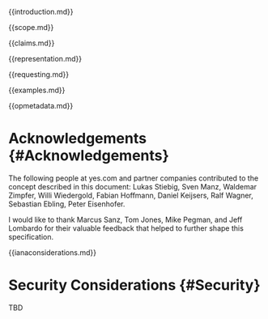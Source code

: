 
{{introduction.md}}

{{scope.md}}

{{claims.md}}

{{representation.md}}

{{requesting.md}}

{{examples.md}}

{{opmetadata.md}}

# Acknowledgements {#Acknowledgements}
      
The following people at yes.com and partner companies contributed to the concept described in this document: Lukas Stiebig, Sven Manz, Waldemar Zimpfer, Willi Wiedergold, Fabian Hoffmann, Daniel Keijsers, Ralf Wagner, Sebastian Ebling, Peter Eisenhofer.
      
I would like to thank Marcus Sanz, Tom Jones, Mike Pegman, and Jeff Lombardo for their valuable feedback that helped to further shape this specification.
    
{{ianaconsiderations.md}}
    

# Security Considerations {#Security}
      
TBD
    
